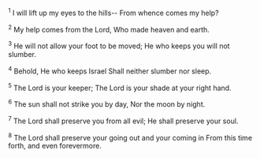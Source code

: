 <sup>1</sup> 
I will lift up my eyes to the hills-- From whence comes my help? 

<sup>2</sup> 
My help comes from the Lord, Who made heaven and earth. 

<sup>3</sup> 
He will not allow your foot to be moved; He who keeps you will not slumber. 

<sup>4</sup> 
Behold, He who keeps Israel Shall neither slumber nor sleep. 

<sup>5</sup> 
The Lord is your keeper; The Lord is your shade at your right hand. 

<sup>6</sup> 
The sun shall not strike you by day, Nor the moon by night. 

<sup>7</sup> 
The Lord shall preserve you from all evil; He shall preserve your soul. 

<sup>8</sup> 
The Lord shall preserve your going out and your coming in From this time forth, and even forevermore.